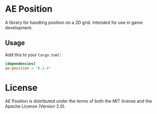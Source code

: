 # AE Position

A library for handling position on a 2D grid. Intended for use in game development.

## Usage

Add this to your `Cargo.toml`:

```toml
[dependencies]
ae-position = "0.1.4"
```
# License

AE Position is distributed under the terms of both the MIT license and the
Apache License (Version 2.0).